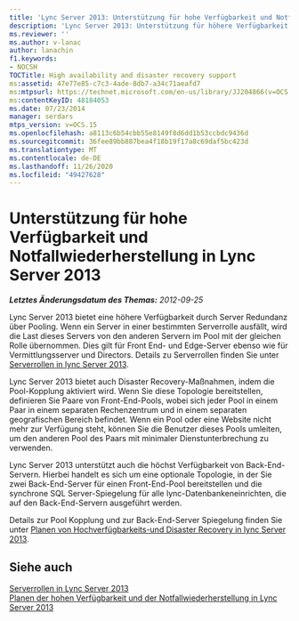 ```yaml
---
title: 'Lync Server 2013: Unterstützung für hohe Verfügbarkeit und Notfallwiederherstellung'
description: 'Lync Server 2013: Unterstützung für höhere Verfügbarkeit und Disaster Recovery.'
ms.reviewer: ''
ms.author: v-lanac
author: lanachin
f1.keywords:
- NOCSH
TOCTitle: High availability and disaster recovery support
ms:assetid: 47e77e85-c7c3-4ade-8db7-a34c71aeafd7
ms:mtpsurl: https://technet.microsoft.com/en-us/library/JJ204866(v=OCS.15)
ms:contentKeyID: 48184053
ms.date: 07/23/2014
manager: serdars
mtps_version: v=OCS.15
ms.openlocfilehash: a8113c6b54cbb55e8149f8d6dd1b53ccbdc9436d
ms.sourcegitcommit: 36fee89bb887bea4f18b19f17a8c69daf5bc423d
ms.translationtype: MT
ms.contentlocale: de-DE
ms.lasthandoff: 11/26/2020
ms.locfileid: "49427628"
---
```

# <a name="high-availability-and-disaster-recovery-support-in-lync-server-2013"></a>Unterstützung für hohe Verfügbarkeit und Notfallwiederherstellung in Lync Server 2013

<div data-xmlns="http://www.w3.org/1999/xhtml">

<div class="topic" data-xmlns="http://www.w3.org/1999/xhtml" data-msxsl="urn:schemas-microsoft-com:xslt" data-cs="https://msdn.microsoft.com/">

<div data-asp="https://msdn2.microsoft.com/asp">



</div>

<div id="mainSection">

<div id="mainBody">

<span> </span>

_**Letztes Änderungsdatum des Themas:** 2012-09-25_

Lync Server 2013 bietet eine höhere Verfügbarkeit durch Server Redundanz über Pooling. Wenn ein Server in einer bestimmten Serverrolle ausfällt, wird die Last dieses Servers von den anderen Servern im Pool mit der gleichen Rolle übernommen. Dies gilt für Front End- und Edge-Server ebenso wie für Vermittlungsserver und Directors. Details zu Serverrollen finden Sie unter [Serverrollen in lync Server 2013](lync-server-2013-server-roles.md).

Lync Server 2013 bietet auch Disaster Recovery-Maßnahmen, indem die Pool-Kopplung aktiviert wird. Wenn Sie diese Topologie bereitstellen, definieren Sie Paare von Front-End-Pools, wobei sich jeder Pool in einem Paar in einem separaten Rechenzentrum und in einem separaten geografischen Bereich befindet. Wenn ein Pool oder eine Website nicht mehr zur Verfügung steht, können Sie die Benutzer dieses Pools umleiten, um den anderen Pool des Paars mit minimaler Dienstunterbrechung zu verwenden.

Lync Server 2013 unterstützt auch die höchst Verfügbarkeit von Back-End-Servern. Hierbei handelt es sich um eine optionale Topologie, in der Sie zwei Back-End-Server für einen Front-End-Pool bereitstellen und die synchrone SQL Server-Spiegelung für alle lync-Datenbankeneinrichten, die auf den Back-End-Servern ausgeführt werden.

Details zur Pool Kopplung und zur Back-End-Server Spiegelung finden Sie unter [Planen von Hochverfügbarkeits-und Disaster Recovery in lync Server 2013](lync-server-2013-planning-for-high-availability-and-disaster-recovery.md).

<div>

## <a name="see-also"></a>Siehe auch


[Serverrollen in Lync Server 2013](lync-server-2013-server-roles.md)  
[Planen der hohen Verfügbarkeit und der Notfallwiederherstellung in Lync Server 2013](lync-server-2013-planning-for-high-availability-and-disaster-recovery.md)  
  

</div>

</div>

<span> </span>

</div>

</div>

</div>

